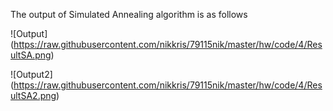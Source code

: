 
The output of Simulated Annealing algorithm is as follows

![Output] (https://raw.githubusercontent.com/nikkris/79115nik/master/hw/code/4/ResultSA.png)

![Output2] (https://raw.githubusercontent.com/nikkris/79115nik/master/hw/code/4/ResultSA2.png)